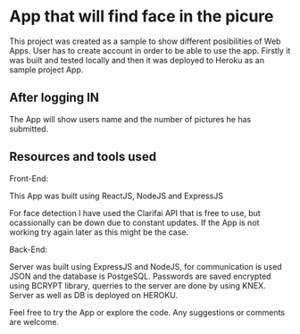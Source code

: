 # App that will find face in the picure

This project was created as a sample to show different posibilities of Web Apps.
User has to create account in order to be able to use the app. 
Firstly it was built and tested locally and then it was deployed to Heroku as an sample project App.


## After logging IN

The App will show users name and the number of pictures he has submitted.

## Resources and tools used

Front-End:

This App was built using ReactJS, NodeJS and ExpressJS

For face detection I have used the Clarifai API that is free to use, but ocassionally can be down due to constant updates. If the App is not working try again later as this might be the case. 

Back-End:

Server was built using ExpressJS and NodeJS, for communication is used JSON and the database is PostgeSQL.
Passwords are saved encrypted using BCRYPT library, querries to the server are done by using KNEX.
Server as well as DB is deployed on HEROKU.

Feel free to try the App or explore the code. Any suggestions or comments are welcome. 

